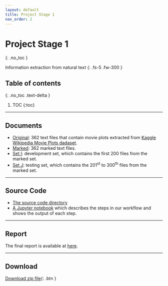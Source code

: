 ```yaml
---
layout: default
title: Project Stage 1
nav_order: 2
---
```


# Project Stage 1
{: .no_toc }

Information extraction from natural text
{: .fs-5 .fw-300 }

## Table of contents
{: .no_toc .text-delta }

1. TOC
{:toc}

---

## Documents

- [Original](https://github.com/chen-xanadu/cs839-website/tree/master/stage1/documents/original): 362 text files that contain movie plots extracted from [Kaggle Wikipedia Movie Plots dadaset](https://www.kaggle.com/jrobischon/wikipedia-movie-plots).
- [Marked](https://github.com/chen-xanadu/cs839-website/tree/master/stage1/documents/marked): 362 marked text files.
- [Set I](https://github.com/chen-xanadu/cs839-website/tree/master/stage1/documents/set_I): development set, which contains the first 200 files from the marked set.
- [Set J](https://github.com/chen-xanadu/cs839-website/tree/master/stage1/documents/set_J): testing set, which contains the 201<sup>st</sup> to 300<sup>th</sup> files from the marked set.

--- 

## Source Code

- [The source code directory](https://github.com/chen-xanadu/cs839-website/tree/master/stage1/src)
- [A Jupyter notebook](https://nbviewer.jupyter.org/github/chen-xanadu/cs839-website/blob/master/stage1/src/stage1.ipynb) which describes the steps in our workflow and shows the output of each step.

---

## Report

The final report is available at [here](https://chen-xanadu.github.io/cs839-website/stage1/stage1_report.pdf).

---

## Download

[Download zip file](https://github.com/chen-xanadu/cs839-website/raw/master/stage1/stage1.zip){: .btn } 
